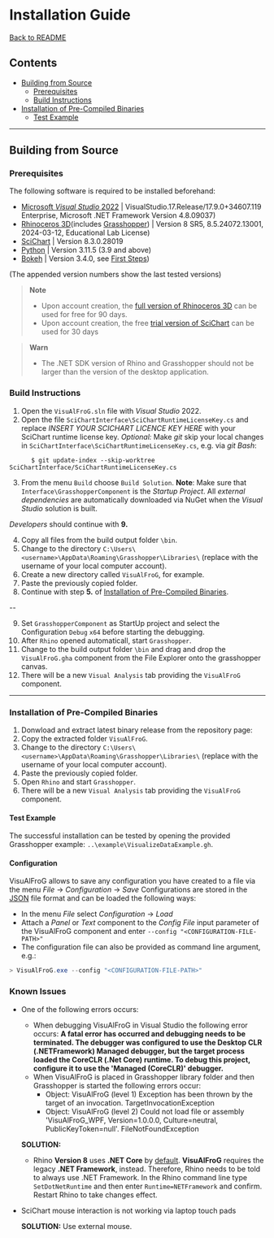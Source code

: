 
# Installation Guide

[Back to README](../README.md)

<!-- TOC -->

## Contents

- [Building from Source](#building-from-source)
    - [Prerequisites](#prerequisites)
    - [Build Instructions](#build-instructions)
- [Installation of Pre-Compiled Binaries](#installation-of-pre-compiled-binaries)
  - [Test Example](#test-example)

<!-- /TOC -->
-----



<!-- ###################################################################### -->
## Building from Source

<!-- ###################################################################### -->
### Prerequisites

The following software is required to be installed beforehand:
- [Microsoft *Visual Studio* 2022](https://visualstudio.microsoft.com/vs/)  |  VisualStudio.17.Release/17.9.0+34607.119 Enterprise, Microsoft .NET Framework Version 4.8.09037)
- [Rhinoceros 3D](https://www.rhino3d.com/)(includes [Grasshopper](https://www.grasshopper3d.com/))  |  Version 8 SR5, 8.5.24072.13001, 2024-03-12, Educational Lab License)
- [SciChart](https://www.scichart.com/)  |  Version 8.3.0.28019
- [Python](https://www.python.org/downloads/)  |  Version 3.11.5 (3.9 and above)
- [Bokeh](https://bokeh.org/)  |  Version 3.4.0, see [First Steps](https://docs.bokeh.org/en/latest/docs/first_steps.html#first-steps))

(The appended version numbers show the last tested versions)

> **Note**
> - Upon account creation, the [full version of Rhinoceros 3D](https://www.rhino3d.com/download/rhino-for-windows/evaluation) can be used for free for 90 days.
> - Upon account creation, the free [trial version of SciChart](https://www.scichart.com/getting-started/scichart-wpf/) can be used for 30 days

> **Warn**
> - The .NET SDK version of Rhino and Grasshopper should not be larger than the version of the desktop application.


<!-- ###################################################################### -->
### Build Instructions

1. Open the `VisuAlFroG.sln` file with *Visual Studio* 2022.
2. Open the file  `SciChartInterface\SciChartRuntimeLicenseKey.cs` and replace *INSERT YOUR SCICHART LICENCE KEY HERE* with your SciChart runtime license key.
   *Optional:* Make *git* skip your local changes in `SciChartInterface\SciChartRuntimeLicenseKey.cs`, e.g. via *git Bash*:
```console
      $ git update-index --skip-worktree SciChartInterface/SciChartRuntimeLicenseKey.cs
```
3. From the menu `Build` choose `Build Solution`. **Note**: Make sure that `Interface\GrasshopperComponent` is the *Startup Project*.
   All *external dependencies* are automatically downloaded via NuGet when the *Visual Studio* solution is built.

*Developers* should continue with **9.**

4. Copy all files from the build output folder `\bin`.
5. Change to the directory `C:\Users\<username>\AppData\Roaming\Grasshopper\Libraries\` (replace <username> with the username of your local computer account).
6. Create a new directory called `VisuAlFroG`, for example.
7. Paste the previously copied folder.
8. Continue with step **5.** of [Installation of Pre-Compiled Binaries](#installation-of-pre-compiled-binaries).
  
--

9. Set `GrasshopperComponent` as StartUp project and select the Configuration `Debug` `x64` before starting the debugging.
10. After `Rhino` opened automaticall, start `Grasshopper`.
11. Change to the build output folder `\bin` and drag and drop the `VisuAlFroG.gha` component from the File Explorer onto the grasshopper canvas.
12. There will be a new `Visual Analysis` tab providing the `VisuAlFroG` component. 


-----
<!-- ###################################################################### -->
### Installation of Pre-Compiled Binaries

1. Donwload and extract latest binary release from the repository page: *<todo>*
2. Copy the extracted folder `VisuAlFroG`.
3. Change to the directory `C:\Users\<username>\AppData\Roaming\Grasshopper\Libraries\` (replace <username> with the username of your local computer account).
4. Paste the previously copied folder.
5. Open `Rhino` and start `Grasshopper`.
6. There will be a new `Visual Analysis` tab providing the `VisuAlFroG` component. 


<!-- ###################################################################### -->
#### Test Example

The successful installation can be tested by opening the provided Grasshopper example: `..\example\VisualizeDataExample.gh`.


<!-- ###################################################################### -->
#### Configuration

VisuAlFroG allows to save any configuration you have created to a file via the menu *File* -> *Configuration* -> *Save*
Configurations are stored in the [JSON](https://www.json.org/json-en.html) file format and can be loaded the following ways:
- In the menu *File* select *Configuration* -> *Load* 
- Attach a *Panel* or *Text* component to the *Config File* input parameter of the VisuAlFroG component and enter `--config "<CONFIGURATION-FILE-PATH>"`
- The configuration file can also be provided as command line argument, e.g.: 
```Powershell
> VisuAlFroG.exe --config "<CONFIGURATION-FILE-PATH>"
```

<!-- ###################################################################### -->
### Known Issues

- One of the following errors occurs:
  - When debugging VisuAlFroG in Visual Studio the following error occurs: **A fatal error has occurred and debugging needs to be terminated. The debugger was configured to use the Desktop CLR (.NETFramework) Managed debugger, but the target process loaded the CoreCLR (.Net Core) runtime. To debug this project, configure it to use the 'Managed (CoreCLR)' debugger.**
  - When VisuAlFroG is placed in Grasshopper library folder and then Grasshopper is started the following errors occur: 
    - Object: VisuAlFroG (level 1) Exception has been thrown by the target of an invocation. TargetInvocationException
    - Object: VisuAlFroG (level 2) Could not load file or assembly 'VisuAlFroG_WPF, Version=1.0.0.0, Culture=neutral, PublicKeyToken=null'. FileNotFoundException

  **SOLUTION:**
  - Rhino **Version 8** uses **.NET Core** by [default](https://www.rhino3d.com/en/docs/guides/netcore/). 
  **VisuAlFroG** requires the legacy **.NET Framework**, instead.
  Therefore, Rhino needs to be told to always use .NET Framework.
  In the Rhino command line type `SetDotNetRuntime` and then enter `Runtime=NETFramework` and confirm.
  Restart Rhino to take changes effect.

- SciChart mouse interaction is not working via laptop touch pads

  **SOLUTION:**
  Use external mouse. 

<!-- ###################################################################### -->


